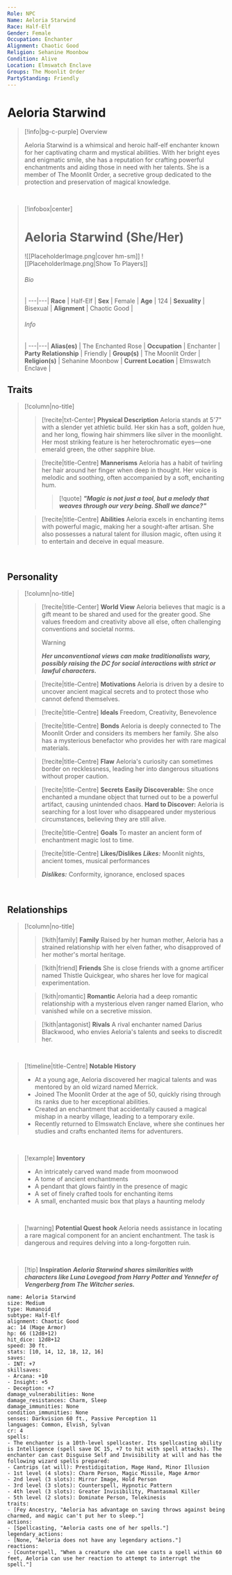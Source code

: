 ```yaml
---
Role: NPC
Name: Aeloria Starwind
Race: Half-Elf
Gender: Female
Occupation: Enchanter
Alignment: Chaotic Good
Religion: Sehanine Moonbow
Condition: Alive
Location: Elmswatch Enclave
Groups: The Moonlit Order
PartyStanding: Friendly
---
```


# **Aeloria Starwind**
> [!info|bg-c-purple] Overview
>
> Aeloria Starwind is a whimsical and heroic half-elf enchanter known for her captivating charm and mystical abilities. With her bright eyes and enigmatic smile, she has a reputation for crafting powerful enchantments and aiding those in need with her talents. She is a member of The Moonlit Order, a secretive group dedicated to the protection and preservation of magical knowledge.

<br>

> [!infobox|center]
> # Aeloria Starwind (She/Her)
> ![[PlaceholderImage.png|cover hm-sm]]
>![[PlaceholderImage.png|Show To Players]]
>
> ###### Bio
>  |
> ---|---|
>  **Race** | Half-Elf |
>  **Sex** | Female |
>  **Age** | 124 |
>  **Sexuality** | Bisexual |
>  **Alignment** | Chaotic Good |
> 
> ###### Info
>  |
>  ---|---|
>  **Alias(es)** | The Enchanted Rose |
>  **Occupation** | Enchanter |
>  **Party Relationship** | Friendly |
>  **Group(s)** | The Moonlit Order |
>  **Religion(s)** | Sehanine Moonbow |
>  **Current Location** | Elmswatch Enclave |

## Traits

> [!column|no-title] 
> 
>> [!recite|txt-Center] **Physical Description**
>> Aeloria stands at 5'7" with a slender yet athletic build. Her skin has a soft, golden hue, and her long, flowing hair shimmers like silver in the moonlight. Her most striking feature is her heterochromatic eyes—one emerald green, the other sapphire blue.
>
>> [!recite|title-Centre] **Mannerisms**
>> Aeloria has a habit of twirling her hair around her finger when deep in thought. Her voice is melodic and soothing, often accompanied by a soft, enchanting hum. 
>>
>>> [!quote] ***"Magic is not just a tool, but a melody that weaves through our very being. Shall we dance?"***
>
>> [!recite|title-Centre] **Abilities**
>> Aeloria excels in enchanting items with powerful magic, making her a sought-after artisan. She also possesses a natural talent for illusion magic, often using it to entertain and deceive in equal measure.
>

<br>

## Personality

> [!column|no-title] 
> 
>> [!recite|title-Center] **World View**
>> Aeloria believes that magic is a gift meant to be shared and used for the greater good. She values freedom and creativity above all else, often challenging conventions and societal norms.
>> 
>> > [!warning]
>> > ***Her unconventional views can make traditionalists wary, possibly raising the DC for social interactions with strict or lawful characters.***
>
>> [!recite|title-Centre] **Motivations**
>> Aeloria is driven by a desire to uncover ancient magical secrets and to protect those who cannot defend themselves.
>
>> [!recite|title-Centre] **Ideals**
>> Freedom, Creativity, Benevolence
>
>> [!recite|title-Centre] **Bonds**
>> Aeloria is deeply connected to The Moonlit Order and considers its members her family. She also has a mysterious benefactor who provides her with rare magical materials.
>
>> [!recite|title-Centre] **Flaw**
>> Aeloria's curiosity can sometimes border on recklessness, leading her into dangerous situations without proper caution.
>
>> [!recite|title-Centre] **Secrets**
>> **Easily Discoverable:** She once enchanted a mundane object that turned out to be a powerful artifact, causing unintended chaos.
>> **Hard to Discover:** Aeloria is searching for a lost lover who disappeared under mysterious circumstances, believing they are still alive.
>
>> [!recite|title-Centre] **Goals**
>> To master an ancient form of enchantment magic lost to time.
>
>> [!recite|title-Centre] **Likes/Dislikes**
>> ***Likes:*** Moonlit nights, ancient tomes, musical performances
>>
>> ***Dislikes:*** Conformity, ignorance, enclosed spaces

<br>

## Relationships

> [!column|no-title] 
>> [!kith|family] **Family** 
>> Raised by her human mother, Aeloria has a strained relationship with her elven father, who disapproved of her mother's mortal heritage.
>> 
>
>> [!kith|friend]  **Friends** 
>> She is close friends with a gnome artificer named Thistle Quickgear, who shares her love for magical experimentation.
>> 
>
>> [!kith|romantic]  **Romantic**
>> Aeloria had a deep romantic relationship with a mysterious elven ranger named Elarion, who vanished while on a secretive mission.
>> 
>
>> [!kith|antagonist]  **Rivals** 
>> A rival enchanter named Darius Blackwood, who envies Aeloria's talents and seeks to discredit her.
>>

<br>

> [!timeline|title-Centre] **Notable History**
> - At a young age, Aeloria discovered her magical talents and was mentored by an old wizard named Merrick.
> - Joined The Moonlit Order at the age of 50, quickly rising through its ranks due to her exceptional abilities.
> - Created an enchantment that accidentally caused a magical mishap in a nearby village, leading to a temporary exile.
> - Recently returned to Elmswatch Enclave, where she continues her studies and crafts enchanted items for adventurers.

<br>

> [!example] **Inventory**
> - An intricately carved wand made from moonwood
> - A tome of ancient enchantments
> - A pendant that glows faintly in the presence of magic
> - A set of finely crafted tools for enchanting items
> - A small, enchanted music box that plays a haunting melody

<br>

> [!warning] **Potential Quest hook**
> Aeloria needs assistance in locating a rare magical component for an ancient enchantment. The task is dangerous and requires delving into a long-forgotten ruin.
>

<br>

> [!tip] **Inspiration**
> ***Aeloria Starwind shares similarities with characters like Luna Lovegood from Harry Potter and Yennefer of Vengerberg from The Witcher series.***
>

 ```statblock  
name: Aeloria Starwind  
size: Medium  
type: Humanoid  
subtype: Half-Elf  
alignment: Chaotic Good  
ac: 14 (Mage Armor)  
hp: 66 (12d8+12)  
hit_dice: 12d8+12  
speed: 30 ft.  
stats: [10, 14, 12, 18, 12, 16]  
saves:  
- INT: +7  
skillsaves:  
- Arcana: +10  
- Insight: +5  
- Deception: +7  
damage_vulnerabilities: None  
damage_resistances: Charm, Sleep  
damage_immunities: None  
condition_immunities: None  
senses: Darkvision 60 ft., Passive Perception 11  
languages: Common, Elvish, Sylvan  
cr: 4  
spells:  
- The enchanter is a 10th-level spellcaster. Its spellcasting ability is Intelligence (spell save DC 15, +7 to hit with spell attacks). The enchanter can cast Disguise Self and Invisibility at will and has the following wizard spells prepared:
- Cantrips (at will): Prestidigitation, Mage Hand, Minor Illusion
- 1st level (4 slots): Charm Person, Magic Missile, Mage Armor
- 2nd level (3 slots): Mirror Image, Hold Person
- 3rd level (3 slots): Counterspell, Hypnotic Pattern
- 4th level (3 slots): Greater Invisibility, Phantasmal Killer
- 5th level (2 slots): Dominate Person, Telekinesis  
traits:
- [Fey Ancestry, "Aeloria has advantage on saving throws against being charmed, and magic can't put her to sleep."]
actions:
- [Spellcasting, "Aeloria casts one of her spells."]
legendary_actions:
- [None, "Aeloria does not have any legendary actions."]
reactions:
- [Counterspell, "When a creature she can see casts a spell within 60 feet, Aeloria can use her reaction to attempt to interrupt the spell."]
